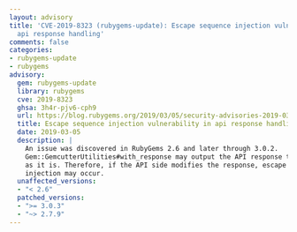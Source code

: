 ```yaml
---
layout: advisory
title: 'CVE-2019-8323 (rubygems-update): Escape sequence injection vulnerability in
  api response handling'
comments: false
categories:
- rubygems-update
- rubygems
advisory:
  gem: rubygems-update
  library: rubygems
  cve: 2019-8323
  ghsa: 3h4r-pjv6-cph9
  url: https://blog.rubygems.org/2019/03/05/security-advisories-2019-03.html
  title: Escape sequence injection vulnerability in api response handling
  date: 2019-03-05
  description: |
    An issue was discovered in RubyGems 2.6 and later through 3.0.2.
    Gem::GemcutterUtilities#with_response may output the API response to stdout
    as it is. Therefore, if the API side modifies the response, escape sequence
    injection may occur.
  unaffected_versions:
  - "< 2.6"
  patched_versions:
  - ">= 3.0.3"
  - "~> 2.7.9"
---
```

